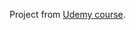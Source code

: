 Project from <a href="https://www.udemy.com/course/the-complete-javascript-course/">Udemy course</a>.

